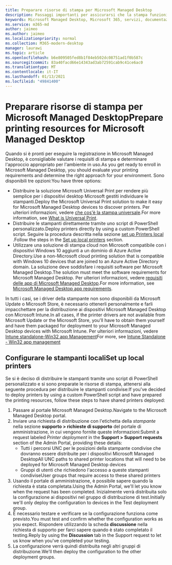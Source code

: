 ```yaml
---
title: Preparare risorse di stampa per Microsoft Managed Desktop
description: Passaggi importanti per assicurarsi che la stampa funzioni senza problemi
keywords: Microsoft Managed Desktop, Microsoft 365, servizi, documentazione
ms.service: m365-md
author: jaimeo
ms.author: jaimeo
ms.localizationpriority: normal
ms.collection: M365-modern-desktop
manager: laurawi
ms.topic: article
ms.openlocfilehash: b6e809505fed8b1f84eb502dc08751ad1f0b587c
ms.sourcegitcommit: 83a40facd66e14343ad3ab72591cab9c41ce6ac0
ms.translationtype: MT
ms.contentlocale: it-IT
ms.lasthandoff: 01/13/2021
ms.locfileid: "49841400"
---
```

# <a name="prepare-printing-resources-for-microsoft-managed-desktop"></a><span data-ttu-id="e9ce9-104">Preparare risorse di stampa per Microsoft Managed Desktop</span><span class="sxs-lookup"><span data-stu-id="e9ce9-104">Prepare printing resources for Microsoft Managed Desktop</span></span>

<span data-ttu-id="e9ce9-105">Quando si è pronti per eseguire la registrazione in Microsoft Managed Desktop, è consigliabile valutare i requisiti di stampa e determinare l'approccio appropriato per l'ambiente in uso.</span><span class="sxs-lookup"><span data-stu-id="e9ce9-105">As you get ready to enroll in Microsoft Managed Desktop, you should evaluate your printing requirements and determine the right approach for your environment.</span></span> <span data-ttu-id="e9ce9-106">Sono disponibili tre opzioni:</span><span class="sxs-lookup"><span data-stu-id="e9ce9-106">You have three options:</span></span>
 
- <span data-ttu-id="e9ce9-107">Distribuire la soluzione Microsoft Universal Print per rendere più semplice per i dispositivi desktop Microsoft gestiti individuare le stampanti.</span><span class="sxs-lookup"><span data-stu-id="e9ce9-107">Deploy the Microsoft Universal Print solution to make it easy for Microsoft Managed Desktop devices to discover printers.</span></span> <span data-ttu-id="e9ce9-108">Per ulteriori informazioni, vedere [che cos'è la stampa universale](https://docs.microsoft.com/universal-print/fundamentals/universal-print-whatis).</span><span class="sxs-lookup"><span data-stu-id="e9ce9-108">For more information, see [What is Universal Print](https://docs.microsoft.com/universal-print/fundamentals/universal-print-whatis).</span></span>
- <span data-ttu-id="e9ce9-109">Distribuire le stampanti direttamente tramite uno script di PowerShell personalizzato.</span><span class="sxs-lookup"><span data-stu-id="e9ce9-109">Deploy printers directly by using a custom PowerShell script.</span></span> <span data-ttu-id="e9ce9-110">Seguire la procedura descritta nella sezione [set up Printers local](#set-up-local-printers) .</span><span class="sxs-lookup"><span data-stu-id="e9ce9-110">Follow the steps in the [Set up local printers](#set-up-local-printers) section.</span></span>
- <span data-ttu-id="e9ce9-111">Utilizzare una soluzione di stampa cloud non Microsoft compatibile con i dispositivi Windows 10 aggiunti a un dominio di Azure Active Directory.</span><span class="sxs-lookup"><span data-stu-id="e9ce9-111">Use a non-Microsoft cloud printing solution that is compatible with Windows 10 devices that are joined to an Azure Active Directory domain.</span></span> <span data-ttu-id="e9ce9-112">La soluzione deve soddisfare i requisiti software per Microsoft Managed Desktop.</span><span class="sxs-lookup"><span data-stu-id="e9ce9-112">The solution must meet the software requirements for Microsoft Managed Desktop.</span></span> <span data-ttu-id="e9ce9-113">Per ulteriori informazioni, vedere [requisiti delle app di Microsoft Managed Desktop](../service-description/mmd-app-requirements.md).</span><span class="sxs-lookup"><span data-stu-id="e9ce9-113">For more information, see [Microsoft Managed Desktop app requirements](../service-description/mmd-app-requirements.md).</span></span>
 
<span data-ttu-id="e9ce9-114">In tutti i casi, se i driver della stampante non sono disponibili da Microsoft Update o Microsoft Store, è necessario ottenerli personalmente e farli impacchettare per la distribuzione ai dispositivi Microsoft Managed Desktop con Microsoft Intune.</span><span class="sxs-lookup"><span data-stu-id="e9ce9-114">In all cases, if the printer drivers are not available from Microsoft Update or the Microsoft Store, you'll have to obtain them yourself and have them packaged for deployment to your Microsoft Managed Desktop devices with Microsoft Intune.</span></span> <span data-ttu-id="e9ce9-115">Per ulteriori informazioni, vedere [Intune standalone-Win32 app Management](https://docs.microsoft.com/mem/intune/apps/apps-win32-app-management)</span><span class="sxs-lookup"><span data-stu-id="e9ce9-115">For more, see [Intune Standalone - Win32 app management](https://docs.microsoft.com/mem/intune/apps/apps-win32-app-management)</span></span>

## <a name="set-up-local-printers"></a><span data-ttu-id="e9ce9-116">Configurare le stampanti locali</span><span class="sxs-lookup"><span data-stu-id="e9ce9-116">Set up local printers</span></span>

<span data-ttu-id="e9ce9-117">Se si è deciso di distribuire le stampanti tramite uno script di PowerShell personalizzato e si sono preparate le risorse di stampa, attenersi alla seguente procedura per distribuire le stampanti condivise:</span><span class="sxs-lookup"><span data-stu-id="e9ce9-117">If you've decided to deploy printers by using a custom PowerShell script and have prepared the printing resources, follow these steps to have shared printers deployed:</span></span>

1.  <span data-ttu-id="e9ce9-118">Passare al portale Microsoft Managed Desktop.</span><span class="sxs-lookup"><span data-stu-id="e9ce9-118">Navigate to the Microsoft Managed Desktop portal.</span></span>
2.  <span data-ttu-id="e9ce9-119">Inviare una richiesta di distribuzione con l'etichetta della *stampante* nella sezione **supporto > richieste di supporto** del portale di amministrazione, in cui vengono fornite queste informazioni:</span><span class="sxs-lookup"><span data-stu-id="e9ce9-119">Submit a request labeled *Printer deployment* in the **Support > Support requests** section of the Admin Portal, providing these details:</span></span>
    - <span data-ttu-id="e9ce9-120">Tutti i percorsi UNC per le posizioni della stampante condivise che dovranno essere distribuite per i dispositivi Microsoft Managed Desktop</span><span class="sxs-lookup"><span data-stu-id="e9ce9-120">All UNC paths to shared printer locations that will need to be deployed for Microsoft Managed Desktop devices</span></span>
    - <span data-ttu-id="e9ce9-121">Gruppi di utenti che richiedono l'accesso a queste stampanti condivise</span><span class="sxs-lookup"><span data-stu-id="e9ce9-121">User groups that require access to these shared printers</span></span>
3.  <span data-ttu-id="e9ce9-122">Usando il portale di amministrazione, è possibile sapere quando la richiesta è stata completata.</span><span class="sxs-lookup"><span data-stu-id="e9ce9-122">Using the Admin Portal, we'll let you know when the request has been completed.</span></span> <span data-ttu-id="e9ce9-123">Inizialmente verrà distribuita solo la configurazione ai dispositivi nel gruppo di distribuzione di test.</span><span class="sxs-lookup"><span data-stu-id="e9ce9-123">Initially we'll only deploy the configuration to devices in the Test deployment group.</span></span>
4.  <span data-ttu-id="e9ce9-124">È necessario testare e verificare se la configurazione funziona come previsto.</span><span class="sxs-lookup"><span data-stu-id="e9ce9-124">You must test and confirm whether the configuration works as you expect.</span></span> <span data-ttu-id="e9ce9-125">Rispondere utilizzando la scheda **discussione** nella richiesta di supporto per farci sapere quando è stato completato il testing.</span><span class="sxs-lookup"><span data-stu-id="e9ce9-125">Reply by using the **Discussion** tab in the Support request to let us know when you've completed your testing.</span></span>
5.  <span data-ttu-id="e9ce9-126">La configurazione verrà quindi distribuita negli altri gruppi di distribuzione.</span><span class="sxs-lookup"><span data-stu-id="e9ce9-126">We'll then deploy the configuration to the other deployment groups.</span></span>
